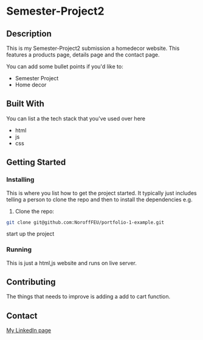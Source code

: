 # Semester-Project2

## Description

This is my Semester-Project2 submission  a homedecor website. This features a products page, details page and the contact page.

You can add some bullet points if you'd like to:

- Semester Project
- Home decor


## Built With

You can list a the tech stack that you've used over here

- html
- js
- css


## Getting Started

### Installing

This is where you list how to get the project started. It typically just includes telling a person to clone the repo and then to install the dependencies e.g.

1. Clone the repo:

```bash
git clone git@github.com:NoroffFEU/portfolio-1-example.git
```

start up the project


### Running

This is just a html,js website and runs on live server.

## Contributing

The things that needs to improve is adding a add to cart function. 

## Contact

[My LinkedIn page]([www.linkedin.com](https://www.linkedin.com/in/thomas-kildahl-51ab08213/))


